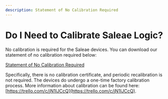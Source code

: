 ```yaml
---
description: Statement of No Calibration Required
---
```


# Do I Need to Calibrate Saleae Logic?

No calibration is required for the Saleae devices. You can download our statement of no calibration required below:

[Statement of No Calibration Required](http://downloads.saleae.com/specs/No+Calibration+Required+Statement.pdf)

Specifically, there is no calibration certificate, and periodic recalibration is not required. The devices do undergo a one-time factory calibration process. More information about calibration can be found here: [https://trello.com/c/jN1IJCcQ](https://trello.com/c/jN1IJCcQ).

